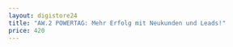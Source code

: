 ```yaml
---
layout: digistore24
title: "AW.2 POWERTAG: Mehr Erfolg mit Neukunden und Leads!"
price: 420
---
```

